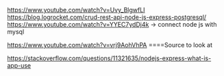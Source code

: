 https://www.youtube.com/watch?v=Uvy_BlgwfLI 
https://blog.logrocket.com/crud-rest-api-node-js-express-postgresql/ 
https://www.youtube.com/watch?v=YYEC7ydDj4k -> connect node js with mysql

https://www.youtube.com/watch?v=vrj9AohVhPA
====Source to look at


https://stackoverflow.com/questions/11321635/nodejs-express-what-is-app-use